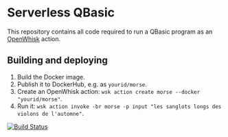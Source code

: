 # Serverless QBasic

This repository contains all code required to run a QBasic program as an [OpenWhisk](https://github.com/openwhisk/openwhisk) action.

## Building and deploying

1. Build the Docker image.
2. Publish it to DockerHub, e.g. as `yourid/morse`.
3. Create an OpenWhisk action: `wsk action create morse --docker "yourid/morse"`.
4. Run it: `wsk action invoke -br morse -p input "les sanglots longs des violons de l'automne"`.

[![Build Status](https://travis-ci.org/psuter/serverless-qbasic.svg?branch=master)](https://travis-ci.org/psuter/serverless-qbasic)
